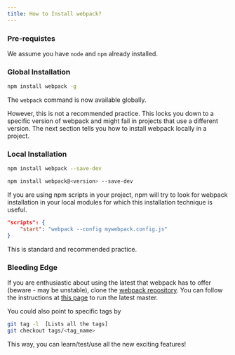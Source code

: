 ```yaml
---
title: How to Install webpack?
---
```


### Pre-requistes

We assume you have `node` and `npm` already installed.

### Global Installation

``` sh
npm install webpack -g
```

The `webpack` command is now available globally.

However, this is not a recommended practice. This locks you down to a specific version of webpack and might fail in projects that use a different version. The next section tells you how to install webpack locally in a project.

### Local Installation

``` sh
npm install webpack --save-dev

npm install webpack@<version> --save-dev
```

If you are using npm scripts in your project, npm will try to look for webpack installation in your local modules for which this installation technique is useful.

```json
"scripts": {
	"start": "webpack --config mywebpack.config.js"
}
```

This is standard and recommended practice.

### Bleeding Edge

If you are enthusiastic about using the latest that webpack has to offer (beware - may be unstable), clone the [webpack repository](https://github.com/webpack/webpack). You can follow the instructions at [this page](https://github.com/webpack/webpack/blob/master/CONTRIBUTING.md) to run the latest master.

You could also point to specific tags by
``` sh
git tag -l 	[Lists all the tags]
git checkout tags/<tag_name>
```

This way, you can learn/test/use all the new exciting features!
